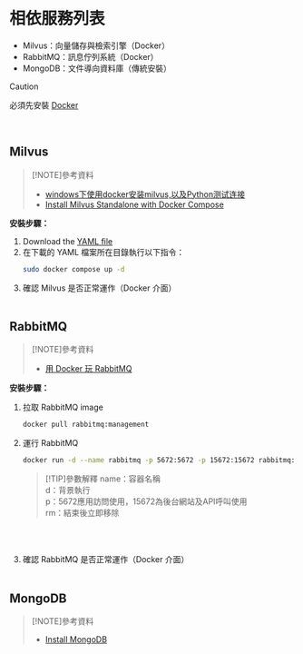 # 相依服務列表
- Milvus：向量儲存與檢索引擎（Docker）
- RabbitMQ：訊息佇列系統（Docker）
- MongoDB：文件導向資料庫（傳統安裝）

> [!CAUTION]
> 必須先安裝 [Docker](https://docs.docker.com/get-docker/)

<br>

## Milvus
> [!NOTE]參考資料  
> - [windows下使用docker安装milvus,以及Python测试连接](https://blog.csdn.net/mldxrer/article/details/130827834)
> - [Install Milvus Standalone with Docker Compose](https://milvus.io/docs/install_standalone-docker-compose.md)


**安裝步驟：**
1. Download the [YAML file](https://github.com/milvus-io/milvus/releases/download/v2.3.8/milvus-standalone-docker-compose.yml)
2. 在下載的 YAML 檔案所在目錄執行以下指令：
    ``` bash
    sudo docker compose up -d
    ```
3. 確認 Milvus 是否正常運作（Docker 介面）
<br><br>

## RabbitMQ
> [!NOTE]參考資料  
> - [用 Docker 玩 RabbitMQ](https://hackmd.io/@SuFrank/rJ5Tgyb6q)

**安裝步驟：**
1. 拉取 RabbitMQ image
   ``` bash
   docker pull rabbitmq:management
    ```
2. 運行 RabbitMQ
   ``` bash
   docker run -d --name rabbitmq -p 5672:5672 -p 15672:15672 rabbitmq:management
    ```
    > [!TIP]參數解釋
    > name：容器名稱
    > <br>d：背景執行
    > <br>p：5672應用訪問使用，15672為後台網站及API呼叫使用
    > <br>rm：結束後立即移除
   
   <br><br>
3. 確認 RabbitMQ 是否正常運作（Docker 介面）
<br><br>

## MongoDB
> [!NOTE]參考資料  
> - [Install MongoDB](https://www.mongodb.com/docs/manual/installation/)
